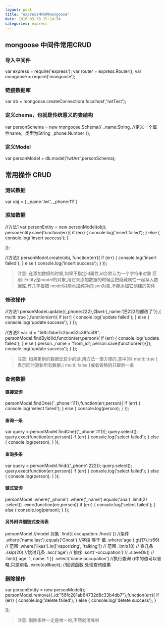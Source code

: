 ```yaml
---
layout: post
title: "express中间件mongoose"
date: 2016-03-30 15:14:54
categories: express
---
```


## mongoose 中间件常用CRUD

### 导入中间件

  var express = require('express');
  var router = express.Router();
  var mongoose = require('mongoose');
  
### 链接数据库

  var db = mongoose.createConnection('localhost','lwtTest');


### 定义chema，也就是传统意义的表结构

  var personSchema = new mongoose.Schema({
      _name:String,   //定义一个属性name，类型为String
      _phone:Number
  });

### 定义Model

  var personModel = db.model('lwtArr',personSchema);

## 常用操作 CRUD

### 测试数据

  var obj = {
      _name:'lwt',
      _phone:111
  }
  
### 添加数据

  //方法1
  var personEntity = new personModel(obj);
  personEntity.save(function(err){
      if (err) {
          console.log('insert failed');
      } else {
          console.log('insert success');
      }
  
  });
  
  //方法2
  personModel.create(obj, function(err){
      if (err) {
          console.log('insert failed');
      } else {
          console.log('insert success');
      }
  });
  
>注意:
>在添加数据的时候,如果不指定id属性,id会默认为一个字符串对象
>区别:
>Entity是model的对象,用它来添加数据的时候会把隐藏属性一起存入数据库,有几率报错
>model只能添加纯净的json对象,不能添加它创建的实体


### 修改操作

  //方法1
  personModel.update({_phone:222},{$set:{_name:'把222的都改了'}},{ multi: true },function(err){
      if (err) {
          console.log('update failed');
      } else {
          console.log('update success');
      }
  });
  
  //方法2
  var id = "56fc1bbe7c2bce52c38fc5f8";
  personModel.findById(id,function(err,person){
      if (err) {
          console.log('update failed');
      } else {
          person._name = 'from_id';
          person.save(function(err){});
          console.log('update success');
      }
  });
  
>注意:
>如果更新的数据比较少的话,用方法一很方便的,其中的{ multi: true }表示同时更新所有数据,{ multi: false }或者省略则只跟新一条


### 查询数据

#### 直接查询

  personModel.findOne({'_phone':111},function(err,person){
      if (err) {
          console.log('select failed');
      } else {
          console.log(person);
      }
  });
  
#### 查询一条

  var query = personModel.findOne({'_phone':111});
  query.select();
  query.exec(function(err,person){
      if (err) {
          console.log('select failed');
      } else {
          console.log(person);
      }
  });
  
#### 查询多条

  var query = personModel.find({'_phone':222});
  query.select();
  query.exec(function(err,person){
      if (err) {
          console.log('select failed');
      } else {
          console.log(person);
      }
  });
  
#### 链式查询

  personModel
      .where('_phone')
      .where('_name').equals('aaa')
      .limit(2)
      .select()
      .exec(function(err,person){
          if (err) {
              console.log('select failed');
          } else {
              console.log(person);
          }
      });
      
#### 另外附详细链式查询表

  personModel            //model 对象
      .find({ occupation: /host/ })   //条件
      .where('name.last').equals('Ghost')  //字段  等于  值
      .where('age').gt(17).lt(66)   //  范围
      .where('likes').in(['vaporizing', 'talking'])  // 范围
      .limit(10)  //  查几条
      .skip(20)  //跳过几条
      .asc('age')  //  排序
      .sort('-occupation')  //
      .slaveOk()  //
       .hint({ age: 1, name: 1 })
      .select('name occupation')  //执行查询 ()中的值可以省略,只是别名
      .exec(callback);  //回调函数,处理查询结果

### 删除操作

  var personEntity = new personModel();
  personModel.remove({_id:"56fc281ab64732d8c33b4db7"},function(err){
      if (err) {
          console.log('delete failed');
      } else {
          console.log('detete success');
      }
  
  });

>注意:
>删除条件一定是唯一的,不然就清库啦


